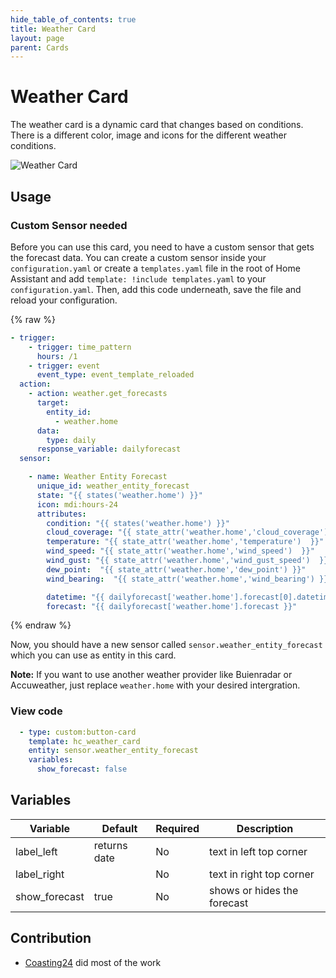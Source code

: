 ```yaml
---
hide_table_of_contents: true
title: Weather Card
layout: page
parent: Cards
---
```


# Weather Card

The weather card is a dynamic card that changes based on conditions. There is a different color, image and icons for the different weather conditions.


![Weather Card](../../../assets/images/cards/hc_weather_card/weathercard_light.png)

## Usage

### Custom Sensor needed
Before you can use this card, you need to have a custom sensor that gets the forecast data. You can create a custom sensor inside your `configuration.yaml` or create a `templates.yaml` file in the root of Home Assistant and add `template: !include templates.yaml` to your `configuration.yaml`. Then, add this code underneath, save the file and reload your configuration.

{% raw %}
```yaml
- trigger:
    - trigger: time_pattern
      hours: /1
    - trigger: event
      event_type: event_template_reloaded
  action:
    - action: weather.get_forecasts
      target:
        entity_id:
          - weather.home
      data:
        type: daily
      response_variable: dailyforecast
  sensor:

    - name: Weather Entity Forecast
      unique_id: weather_entity_forecast
      state: "{{ states('weather.home') }}"
      icon: mdi:hours-24
      attributes:
        condition: "{{ states('weather.home') }}"
        cloud_coverage: "{{ state_attr('weather.home','cloud_coverage') }}"
        temperature: "{{ state_attr('weather.home','temperature')  }}"
        wind_speed: "{{ state_attr('weather.home','wind_speed')  }}"
        wind_gust: "{{ state_attr('weather.home','wind_gust_speed')  }}"
        dew_point:  "{{ state_attr('weather.home','dew_point') }}"
        wind_bearing:  "{{ state_attr('weather.home','wind_bearing') }}"

        datetime: "{{ dailyforecast['weather.home'].forecast[0].datetime }}"
        forecast: "{{ dailyforecast['weather.home'].forecast }}"
```
{% endraw %}

Now, you should have a new sensor called `sensor.weather_entity_forecast` which you can use as entity in this card.

**Note:** If you want to use another weather provider like Buienradar or Accuweather, just replace `weather.home` with your desired intergration.

### View code

```yaml
  - type: custom:button-card
    template: hc_weather_card
    entity: sensor.weather_entity_forecast
    variables:
      show_forecast: false
```

## Variables

| Variable | Default | Required | Description|
|----------|---------|----------|------------|
| label_left | returns date | No | text in left top corner |
| label_right |  | No | text in right top corner |
| show_forecast | true | No | shows or hides the forecast |

## Contribution
- [Coasting24](https://github.com/Clooos) did most of the work